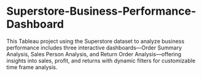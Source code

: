 # Superstore-Business-Performance-Dashboard
This Tableau project using the Superstore dataset to analyze business performance includes three interactive dashboards—Order Summary Analysis, Sales Person Analysis, and Return Order Analysis—offering insights into sales, profit, and returns with dynamic filters for customizable time frame analysis.
